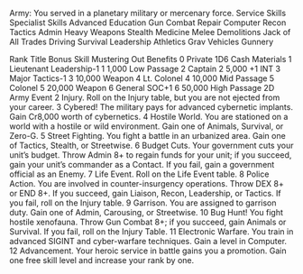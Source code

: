 Army:
You served in a planetary military or mercenary force.
Service Skills	Specialist Skills	Advanced Education
Gun Combat	Repair	Computer
Recon	Tactics	Admin
Heavy Weapons	Stealth	Medicine
Melee	Demolitions	Jack of All Trades
Driving	Survival	Leadership
Athletics	Grav Vehicles	Gunnery
		
Rank	Title	Bonus Skill	Mustering Out Benefits
0	Private		1D6	Cash	Materials
1	Lieutenant	Leadership-1	1	1,000	Low Passage
2	Captain		2	5,000	+1 INT
3	Major	Tactics-1	3	10,000	Weapon
4	Lt. Colonel		4	10,000	Mid Passage
5	Colonel		5	20,000	Weapon
6	General	SOC+1	6	50,000	High Passage
2D	Army Event
2	Injury. Roll on the Injury table, but you are not ejected from your career.
3	Cybered! The military pays for advanced cybernetic implants. Gain Cr8,000 worth of cybernetics.
4	Hostile World. You are stationed on a world with a hostile or wild environment. Gain one of Animals, Survival, or Zero-G.
5	Street Fighting. You fight a battle in an urbanized area. Gain one of Tactics, Stealth, or Streetwise.
6	Budget Cuts. Your government cuts your unit’s budget. Throw Admin 8+ to regain funds for your unit; if you succeed, gain your unit’s commander as a Contact. If you fail, gain a government official as an Enemy.
7	Life Event. Roll on the Life Event table.
8	Police Action. You are involved in counter-insurgency operations. Throw DEX 8+ or END 8+. If you succeed, gain Liaison, Recon, Leadership, or Tactics. If you fail, roll on the Injury table.
9	Garrison. You are assigned to garrison duty. Gain one of Admin, Carousing, or Streetwise.
10	Bug Hunt! You fight hostile xenofauna. Throw Gun Combat 8+; if you succeed, gain Animals or Survival. If you fail, roll on the Injury Table.
11	Electronic Warfare. You train in advanced SIGINT and cyber-warfare techniques. Gain a level in Computer.
12	Advancement. Your heroic service in battle gains you a promotion. Gain one free skill level and increase your rank by one.